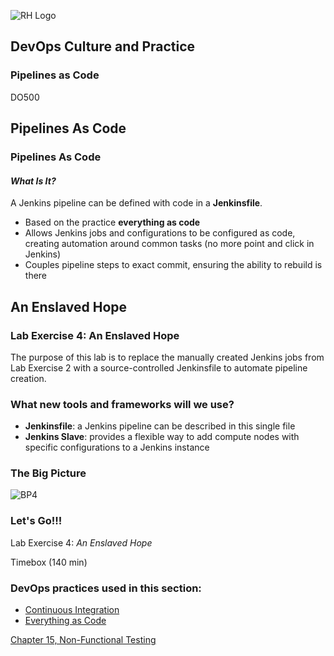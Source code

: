 <!-- .slide: data-background-image="images/cloudbackground.png" -->
![RH Logo](css/images/RHLogo3.png) <!-- {_class="title-logo"} -->
## DevOps Culture and Practice <!-- {_class="course-title"} -->
### Pipelines as Code <!-- {_class="title-color"} -->
DO500 <!-- {_class="title-color"} -->



## Pipelines As Code


### Pipelines As Code
#### _What Is It?_
A Jenkins pipeline can be defined with code in a **Jenkinsfile**.
* Based on the practice **everything as code**
* Allows Jenkins jobs and configurations to be configured as code, creating
automation around common tasks (no more point and click in Jenkins)
* Couples pipeline steps to exact commit, ensuring the ability to rebuild is there



<!-- .slide: id="enslaved-hope" -->
## An Enslaved Hope


### Lab Exercise 4: An Enslaved Hope
The purpose of this lab is to replace the manually created Jenkins jobs from
Lab Exercise 2 with a source-controlled Jenkinsfile to automate pipeline
creation.


### What new tools and frameworks will we use?
* **Jenkinsfile**: a Jenkins pipeline can be described in this single file
* **Jenkins Slave**: provides a flexible way to add compute nodes with
specific configurations to a Jenkins instance


### The Big Picture
![BP4](images/bp-4-enslaved-hope.jpg)


### Let's Go!!!
Lab Exercise 4: _An Enslaved Hope_

Timebox (140 min) <!-- {_class="small"} -->



<!-- .slide: data-background-image="images/chef-background.png", class="white-style" -->
### DevOps practices used in this section:
- [Continuous Integration](https://openpracticelibrary.com/practice/continuous-integration/)
- [Everything as Code](https://openpracticelibrary.com/practice/everything-as-code/)



<!-- .slide: data-background-image="css/images/RH_Chapter_Title_Background2.png", class="white-style" -->
[Chapter 15, Non-Functional Testing](chapter15.html)
